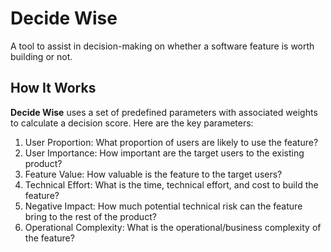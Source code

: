 # Decide Wise

A tool to assist in decision-making on whether a software feature is worth building or not.

## How It Works

**Decide Wise** uses a set of predefined parameters with associated weights to calculate a decision score. Here are the key parameters:

1. User Proportion: What proportion of users are likely to use the feature?
2. User Importance: How important are the target users to the existing product?
3. Feature Value: How valuable is the feature to the target users?
4. Technical Effort: What is the time, technical effort, and cost to build the feature?
5. Negative Impact: How much potential technical risk can the feature bring to the rest of the product?
6. Operational Complexity: What is the operational/business complexity of the feature?


